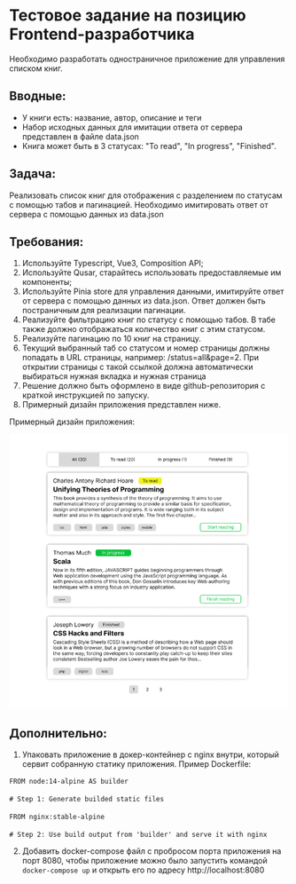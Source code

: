 # Тестовое задание на позицию Frontend-разработчика

Необходимо разработать одностраничное приложение для управления списком книг. 

## Вводные:

- У книги есть: название, автор, описание и теги
- Набор исходных данных для имитации ответа от сервера представлен в файле data.json
- Книга может быть в 3 статусах: "To read", "In progress", "Finished".

## Задача:

Реализовать список книг для отображения с разделением по статусам с помощью табов и пагинацией. Необходимо имитировать ответ от сервера с помощью данных из data.json

## Требования:

1. Используйте Typescript, Vue3, Composition API;
2. Используйте Qusar, старайтесь использовать предоставляемые им компоненты;
3. Используйте Pinia store для управления данными, имитируйте ответ от сервера с помощью данных из data.json. Ответ должен быть постраничным для реализации пагинации.
4. Реализуйте фильтрацию книг по статусу с помощью табов. В табе также должно отображаться количество книг с этим статусом.
5. Реализуйте пагинацию по 10 книг на страницу.
6. Текущий выбранный таб со статусом и номер страницы должны попадать в URL страницы, например: /status=all&page=2. При открытии страницы с такой ссылкой должна автоматически выбираться нужная вкладка и нужная страница
7. Решение должно быть оформлено в виде github-репозитория с краткой инструкцией по запуску.
8. Примерный дизайн приложения представлен ниже.



Примерный дизайн приложения:

![](/example.png)

## Дополнительно: 

1. Упаковать приложение в докер-контейнер с nginx внутри, который сервит собранную статику приложения. Пример Dockerfile: 
```
FROM node:14-alpine AS builder

# Step 1: Generate builded static files

FROM nginx:stable-alpine

# Step 2: Use build output from 'builder' and serve it with nginx

```
2. Добавить docker-compose файл с пробросом порта приложения на порт 8080, чтобы приложение можно было запустить командой `docker-compose up` и открыть его по адресу http://localhost:8080
